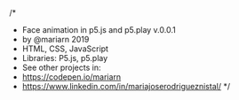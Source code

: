 /*
* Face animation in p5.js and p5.play v.0.0.1
* by @mariarn 2019 
* HTML, CSS, JavaScript
* Libraries: P5.js, p5.play
* See other projects in:
* https://codepen.io/mariarn
* https://www.linkedin.com/in/mariajoserodrigueznistal/
*/
